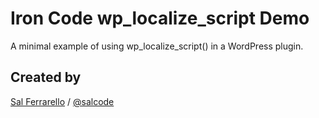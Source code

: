 # Iron Code wp_localize_script Demo

A minimal example of using wp_localize_script() in a WordPress plugin.

## Created by

[Sal Ferrarello](https://salferrarello.com/) / [@salcode](https://twitter.com/salcode)
